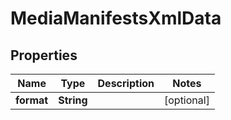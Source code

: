 

# MediaManifestsXmlData


## Properties

| Name | Type | Description | Notes |
|------------ | ------------- | ------------- | -------------|
|**format** | **String** |  |  [optional] |



